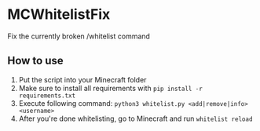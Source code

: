 # MCWhitelistFix
Fix the currently broken /whitelist command

## How to use
1. Put the script into your Minecraft folder
2. Make sure to install all requirements with `pip install -r requirements.txt`
3. Execute following command:
`python3 whitelist.py <add|remove|info> <username>`
4. After you're done whitelisting, go to Minecraft and run `whitelist reload`